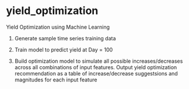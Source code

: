 # yield_optimization
Yield Optimization using Machine Learning

1. Generate sample time series training data

2. Train model to predict yield at Day = 100

3. Build optimization model to simulate all possible increases/decreases across all combinations of input features. Output yield optimization recommendation as a table of increase/decrease suggestsions and magnitudes for each input feature

